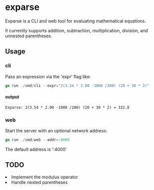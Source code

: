 # exparse

Exparse is a CLI and web tool for evaluating mathematical equations.

It currently supports addition, subtraction, multiplication, division, and unnested parentheses.

## Usage
### cli
Pass an expression via the 'expr' flag like:
```go
go run ./cmd/cli --expr="2(3.54 * 2.00 -1000 /200) (20 + 30 * 2)"
```
#### output
```shell
Exparse: 2(3.54 * 2.00 -1000 /200) (20 + 30 * 2) = 332.8
```

### web
Start the server with an optional network address:
```go
go run ./cmd/web --addr=:8000
```
The default address is ':4000'

## TODO
<li> Implement the modulus operator </li>
<li> Handle nested parentheses </li>